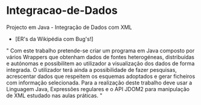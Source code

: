 # Integracao-de-Dados
Projecto em Java - Integração de Dados com XML
 - [ER's da Wikipédia com Bug's!]

" Com este trabalho pretende-se criar um programa em Java composto por vários Wrappers que obtenham
dados de fontes heterogéneas, distribuídas e autónomas e possibilitem ao utilizador a visualização dos dados
de forma integrada.
O utilizador terá ainda a possibilidade de fazer pesquisas, acrescentar dados que respeitem os esquemas
adoptados e gerar ficheiros com informação selecionada.
Para a realização deste trabalho deve usar a Linguagem Java, Expressões regulares e o API JDOM2 para
manipulação de XML estudado nas aulas práticas. "
